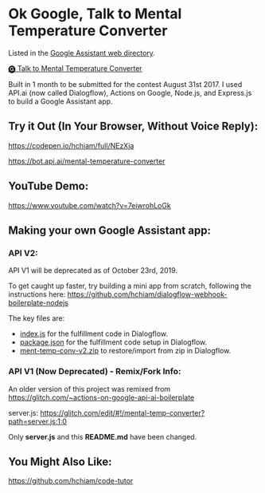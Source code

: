 # Ok Google, Talk to Mental Temperature Converter

Listed in the <a href="https://assistant.google.com/services/a/uid/0000004e69d8570e" target="_blank">Google Assistant web directory</a>.

<a href="https://assistant.google.com/services/invoke/uid/0000004e69d8570e">🅖 Talk to Mental Temperature Converter</a>

Built in 1 month to be submitted for the contest August 31st 2017. I used API.ai (now called Dialogflow), Actions on Google, Node.js, and Express.js to build a Google Assistant app. 

## Try it Out (In Your Browser, Without Voice Reply):

<a href="https://codepen.io/hchiam/full/NEzXja" target="_blank">https://codepen.io/hchiam/full/NEzXja</a>

<a href="https://bot.api.ai/mental-temperature-converter" target="_blank">https://bot.api.ai/mental-temperature-converter</a>

## YouTube Demo:

<a href="https://www.youtube.com/watch?v=7eiwrohLoGk" target="_blank">https://www.youtube.com/watch?v=7eiwrohLoGk</a>

## Making your own Google Assistant app:

### API V2:

API V1 will be deprecated as of October 23rd, 2019.

To get caught up faster, try building a mini app from scratch, following the instructions here: <a href="https://github.com/hchiam/dialogflow-webhook-boilerplate-nodejs" target="_blank">https://github.com/hchiam/dialogflow-webhook-boilerplate-nodejs</a>

The key files are:

* [index.js](https://github.com/hchiam/mental-temperature-converter/blob/master/index.js) for the fulfillment code in Dialogflow.
* [package.json](https://github.com/hchiam/mental-temperature-converter/blob/master/package.json) for the fulfillment code setup in Dialogflow.
* [ment-temp-conv-v2.zip](https://github.com/hchiam/mental-temperature-converter/blob/master/ment-temp-conv-v2.zip) to restore/import from zip in Dialogflow.

### API V1 (Now Deprecated) - Remix/Fork Info:

An older version of this project was remixed from <a href="https://glitch.com/~actions-on-google-api-ai-boilerplate">https://glitch.com/~actions-on-google-api-ai-boilerplate</a>

server.js: <a href="https://glitch.com/edit/#!/mental-temp-converter?path=server.js:1:0">https://glitch.com/edit/#!/mental-temp-converter?path=server.js:1:0</a>

Only **server.js** and this **README.md** have been changed.

## You Might Also Like:

<a href="https://github.com/hchiam/code-tutor" target="_blank">https://github.com/hchiam/code-tutor</a>
